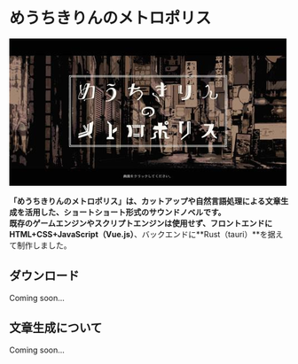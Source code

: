 # めうちきりんのメトロポリス
![title](./assets/title.jpg)

**「めうちきりんのメトロポリス」**は、カットアップや自然言語処理による文章生成を活用した、ショートショート形式のサウンドノベルです。  
既存のゲームエンジンやスクリプトエンジンは使用せず、フロントエンドに**HTML+CSS+JavaScript（Vue.js）**、バックエンドに**Rust（tauri）**を据えて制作しました。  

## ダウンロード
Coming soon...  

## 文章生成について
Coming soon...  
